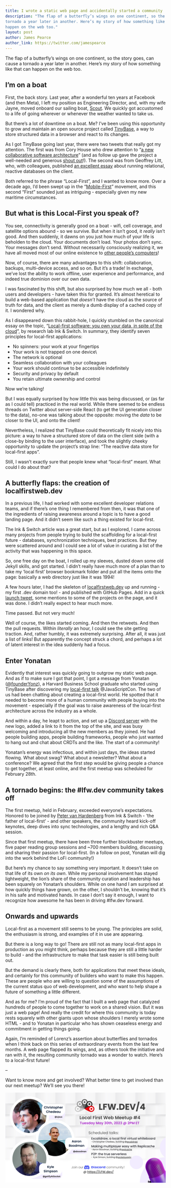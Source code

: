 ```yaml
---
title: I wrote a static web page and accidentally started a community
description: "The flap of a butterfly’s wings on one continent, so the story goes, can cause a
tornado a year later in another. Here’s my story of how something like that can
happen on the web too."
layout: post
author: James Pearce
author_link: https://twitter.com/jamespearce
---
```


The flap of a butterfly’s wings on one continent, so the story goes, can cause a
tornado a year later in another. Here’s my story of how something like that can
happen on the web too.

## I’m on a boat

First, the back story. Last year, after a wonderful ten years at Facebook (and
then Meta), I left my position as Engineering Director, and, with my wife Jayne,
moved onboard our sailing boat, [Scout](https://scoutsailing.com/). We quickly
got accustomed to a life of going wherever or whenever the weather wanted to
take us.

But there’s a lot of downtime on a boat. Me? I’ve been using this opportunity to
grow and maintain an open source project called
[TinyBase](https://tinybase.org/), a way to store structured data in a browser
and react to its changes.

As I got TinyBase going last year, there were two tweets that really got my
attention. The first was from Cory House who drew attention to “[a new
collaborative software
architecture](https://twitter.com/housecor/status/1492203985335373825)” (and as
follow up gave the project a well-needed and generous
[shout out](https://twitter.com/housecor/status/1492859757941637126)!). The
second was from Geoffrey Litt, who, with colleagues, published [an excellent
essay](https://twitter.com/geoffreylitt/status/1499083601387864069) about
running relational, reactive databases on the client.

Both referred to the phrase “Local-First”, and I wanted to know more. Over a
decade ago, I’d been swept up in the
“[Mobile-First](https://www.lukew.com/resources/mobile_first.asp)” movement, and
this second “First” sounded just as intriguing - especially given my new
maritime circumstances.

## But what is this Local-First you speak of?

You see, connectivity is generally good on a boat - wifi, cell coverage, and
satellite options abound - so we survive. But when it isn’t good, it _really_
isn’t good. And then suddenly, it dawns on you just how much of your life is
beholden to the cloud. Your documents don’t load. Your photos don’t sync. Your
messages don’t send. Without necessarily consciously realizing it, we have all
moved most of our online existence to [other people’s
computers](https://www.chriswatterston.com/article/success-of-my-there-is-no-cloud-sticker)!

Now, of course, there are many advantages to this shift: collaboration, backups,
multi-device access, and so on. But it’s a trade! In exchange, we’ve lost the
ability to work offline, user experience and performance, and indeed true
dominion over our own data.

I was fascinated by this shift, but also surprised by how much we all - both
users and developers - have taken this for granted. It’s almost heretical to
build a web-based application that _doesn’t_ have the cloud as the source of truth
for data, and the client as merely a dumb display of a cached copy of it. I
wondered why.

As I disappeared down this rabbit-hole, I quickly stumbled on the canonical
essay on the topic, “[Local-first software: you own your data, in spite of the
cloud](https://www.inkandswitch.com/local-first/)”, by research lab Ink &
Switch. In summary, they identify seven principles for local-first
applications:

- No spinners: your work at your fingertips
- Your work is not trapped on one device\
- The network is optional
- Seamless collaboration with your colleagues
- Your work should continue to be accessible indefinitely
- Security and privacy by default
- You retain ultimate ownership and control

Now we’re talking!

But I was equally surprised by how little this was being discussed, or (as far
as I could tell) practiced in the real world. While there seemed to be endless
threads on Twitter about server-side React (to get the UI generation closer to
the data), no-one was talking about the opposite: moving the _data_ to be closer
to the UI, and onto the client!

Nevertheless, I realized that TinyBase could theoretically fit nicely into this
picture: a way to have a structured store of data on the client side (with a
close-by binding to the user interface), and took the slightly cheeky
opportunity to update the project’s strap line: “The reactive data store for
local-first apps”.

Still, I wasn’t exactly sure that people knew what “local-first” meant. What
could I do about that?

## A butterfly flaps: the creation of localfirstweb.dev

In a previous life, I had worked with some excellent developer relations teams,
and if there’s one thing I remembered from then, it was that one of the
ingredients of raising awareness around a topic is to have a good landing page.
And it didn’t seem like such a thing existed for local-first.

The Ink & Switch article was a great start, but as I explored, I came across
many projects from people trying to build the scaffolding for a local-first
future - databases, synchronization techniques, best practices. But they were
scattered around and I could see a lot of value in curating a list of the
activity that was happening in this space.

So, one free day on the boat, I rolled up my sleeves, dusted down some old
Jekyll skills, and got started. I didn’t really have much more of a plan than to
take my ‘local first’ browser bookmark folder and put all the items onto the
page: basically a web directory just like it was 1994!

A few hours later, I had the skeleton of
[localfirstweb.dev](https://localfirstweb.dev/) up and running - my first .dev
domain too! - and published with GitHub Pages. Add in a quick [launch
tweet](https://twitter.com/jamespearce/status/1623773053447729152), some
mentions to some of the projects on the page, and it was done. I didn’t really
expect to hear much more.

Time passed. But not very much!

Well of course, the likes started coming. And then the retweets. And then the
pull requests. Within _literally_ an hour, I could see the site getting
traction. And, rather humbly, it was extremely surprising. After all, it was
just a list of links! But apparently the concept struck a chord, and perhaps a
lot of latent interest in the idea suddenly had a focus.

## Enter Yonatan

Evidently that interest was quickly going to outgrow my static web page. And as
if to make sure I got that point, I got a message from Yonatan
([@founderYonz](https://twitter.com/founderYonz)), a Harvard Business School
graduate who started using TinyBase after discovering my [local-first
talk](https://tripleodeon.com/2022/11/closing-the-gap-between-your-users-and-their-data)
@JavaScriptCon. The two of us had been chatting about creating a local-first
world. He spotted that it needed to become more of a human community with people
buying into the movement - especially if the goal was to raise awareness of the
local-first architecture across the industry as a whole.

And within a day, he leapt to action, and set up a [Discord
server](https://discord.gg/lfwdev) with the new logo, added a link to it from
the top of the site, and was busy welcoming and introducing all the new members
as they joined. He had people building apps, people building frameworks, people
who just wanted to hang out and chat about CRDTs and the like. The start of a
community!

Yonatan’s energy was infectious, and within just days, the ideas started
flowing. What about swag? What about a newsletter? What about a conference? We
agreed that the first step would be giving people a chance to get together, at
least online, and the first meetup was scheduled for February 28th.

## A tornado begins: the #lfw.dev community takes off

The first meetup, held in February, exceeded everyone’s expectations. Honored to
be joined by [Peter van Hardenberg](https://twitter.com/pvh) from Ink & Switch -
‘the father of local-first’ - and other speakers, the community heard kick-off
keynotes, deep dives into sync technologies, and a lengthy and rich Q&A session.

Since that first meetup, there have been three further blockbuster meetups, five
paper reading group sessions and ~700 members building, discussing and
sharing their passion for local-first. (In a follow on post, Yonatan will dig
into the work behind the LoFi community!)

But here’s my chance to say something very important. It doesn’t take on that
life of its own _on its own_. While my personal involvement has stayed
lightweight, the lion’s share of the community curation and leadership has been
squarely on Yonatan’s shoulders. While on one hand I am surprised at how quickly
things have grown, on the other, I shouldn’t be, knowing that it’s in his safe
and motivated hands. In case I don’t say it enough, I want to recognize how
awesome he has been in driving #lfw.dev forward.

## Onwards and upwards

Local-first as a movement still seems to be young. The principles are solid, the
enthusiasm is strong, and examples of it in use are appearing.

But there is a long way to go! There are still not as many local-first apps in
production as you might think, perhaps because they are still a little harder to
build - and the infrastructure to make that task easier is still being built
out.

But the demand is clearly there, both for applications that meet these ideals,
and certainly for this community of builders who want to make this happen. These
are people who are willing to question some of the assumptions of the current
status quo of web development, and who want to help shape a future of something
a little different.

And as for me? I’m proud of the fact that I built a web page that catalyzed
hundreds of people to come together to work on a shared vision. But it was just
a web page! And really the credit for where this community is today rests
squarely with other giants upon whose shoulders I merely wrote some HTML - and
to Yonatan in particular who has shown ceaseless energy and commitment in
getting things going.

Again, I’m reminded of Lorenz’s assertion about butterflies and tornados when I
think back on this series of extraordinary events from the last few months. A
web page flapped its wings, and, as others took the initiative and ran with it,
the resulting community tornado was a wonder to watch. Here’s to a local-first
future!

–

Want to know more and get involved? What better time to get involved than our
next meetup? We’ll see you there!

<a href="https://discord.gg/cVYugNvT?event=1102927548079423518"
    target="_blank"><img class="feature" src="/assets/images/meetup4.png" />
</a>
